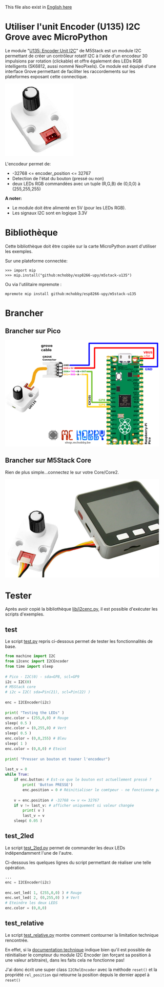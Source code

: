 This file also exist in [English here](readme_ENG.md)

# Utiliser l'unit Encoder (U135) I2C Grove avec MicroPython

Le module "[U135: Encoder Unit I2C](https://shop.m5stack.com/products/encoder-unit)" de M5Stack est un module I2C permettant de créer un contrôleur rotatif I2C à l'aide d'un encodeur 30 impulsions par rotation (clickable) et offre également des LEDs RGB intelligents (SK6812, aussi nommé NeoPixels). Ce module est équipé d'une interface Grove permettant de faciliter les raccordements sur les plateformes exposant cette connectique.

![U135 - Encoder Unit, I2C, Grove interface](docs/_static/u135.jpg)

L'encodeur permet de:
* -32768 <= encoder_position <= 32767
* Detection de l'état du bouton (pressé ou non)
* deux LEDs RGB commandées avec un tuple (R,G,B) de (0,0,0) à (255,255,255)

__A noter:__
* Le module doit être alimenté en 5V (pour les LEDs RGB).
* Les signaux I2C sont en logique 3.3V

# Bibliothèque

Cette bibliothèque doit être copiée sur la carte MicroPython avant d'utiliser les exemples.

Sur une plateforme connectée:

```
>>> import mip
>>> mip.install("github:mchobby/esp8266-upy/m5stack-u135")
```

Ou via l'utilitaire mpremote :

```
mpremote mip install github:mchobby/esp8266-upy/m5stack-u135
```

# Brancher

## Brancher sur Pico

![U135 to pico](docs/_static/u135-to-pico.jpg)

## Brancher sur M5Stack Core

Rien de plus simple...connectez le sur votre Core/Core2.

![U135 to pico](docs/_static/u135-to-core.jpg)

# Tester

Après avoir copié la bibliothèque [lib/i2cenc.py](lib/i2cenc.py), il est possible d'exécuter les scripts d'exemples.

## test

Le script [test.py](examples/test.py) repris ci-dessous permet de tester les fonctionnalités de base.

``` python
from machine import I2C
from i2cenc import I2CEncoder
from time import sleep

# Pico - I2C(0) - sda=GP8, scl=GP9
i2c = I2C(0)
# M5Stack core
# i2c = I2C( sda=Pin(21), scl=Pin(22) )

enc = I2CEncoder(i2c)

print( "Testing the LEDs" )
enc.color = (255,0,0) # Rouge
sleep( 0.5 )
enc.color = (0,255,0) # Vert
sleep( 0.5 )
enc.color = (0,0,255) # Bleu
sleep( 1 )
enc.color = (0,0,0) # Eteint

print( "Presser un bouton et touner l'encodeur")

last_v = 0
while True:
	if enc.button: # Est-ce que le bouton est actuellement pressé ?
		print( 'Button PRESSE')
		enc.position = 0 # Réinitialiser le comtpeur - ne fonctionne pas!

	v = enc.position # -32768 <= v <= 32767
	if v != last_v: # afficher uniquement si valeur changée
		print( v )
		last_v = v
	sleep( 0.05 )
```

## test_2led
Le script [test_2led.py](examples/test_2led.py) permet de commander les deux LEDs
indépendamment l'une de l'autre.

Ci-dessous les quelques lignes du script permettant de réaliser une telle opération.

``` python
...
enc = I2CEncoder(i2c)

enc.set_led( 1, (255,0,0) ) # Rouge
enc.set_led( 2, (0,255,0) ) # Vert
# Eteindre les deux LEDS
enc.color = (0,0,0)
```

## test_relative
Le script [test_relative.py](examples/test_relative.py) montre comment contourner
la limitation technique rencontrée.

En effet, si la [documentation technique](https://docs.m5stack.com/en/unit/encoder)
indique bien qu'il est possible de réinitialiser le compteur du module I2C Encoder
(en forçant sa position à une valeur arbitraire), dans les faits cela
ne fonctionne pas!

J'ai donc écrit une super class `I2CRelEncoder` avec la méthode `reset()` et
la propriété `rel_position` qui retourne la position depuis le dernier appel à
`reset()`

